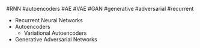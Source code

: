 #RNN #autoencoders #AE #VAE #GAN #generative #adversarial #recurrent

- Recurrent Neural Networks
- Autoencoders
	- Variational Autoencoders
- Generative Adversarial Networks

